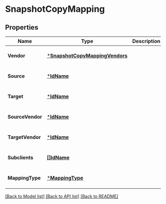 # SnapshotCopyMapping

## Properties
Name | Type | Description | Notes
------------ | ------------- | ------------- | -------------
**Vendor** | [***SnapshotCopyMappingVendors**](SnapshotCopyMappingVendors.md) |  | [optional] [default to null]
**Source** | [***IdName**](IdName.md) |  | [optional] [default to null]
**Target** | [***IdName**](IdName.md) |  | [optional] [default to null]
**SourceVendor** | [***IdName**](IdName.md) |  | [optional] [default to null]
**TargetVendor** | [***IdName**](IdName.md) |  | [optional] [default to null]
**Subclients** | [**[]IdName**](IdName.md) |  | [optional] [default to null]
**MappingType** | [***MappingType**](MappingType.md) |  | [optional] [default to null]

[[Back to Model list]](../README.md#documentation-for-models) [[Back to API list]](../README.md#documentation-for-api-endpoints) [[Back to README]](../README.md)

